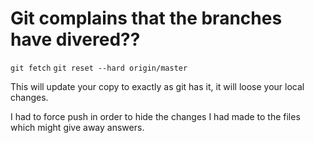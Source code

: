 # Git complains that the branches have divered??

`git fetch`
`git reset --hard origin/master`

This will update your copy to exactly as git has it, it will loose your local changes.

I had to force push in order to hide the changes I had made to the files which might give away answers.